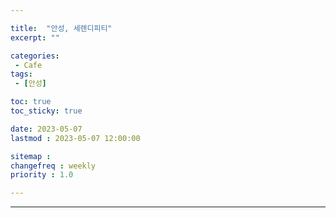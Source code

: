 ```yaml
---

title:  "안성, 세렌디피티"
excerpt: ""

categories:
 - Cafe
tags:
 - [안성]

toc: true
toc_sticky: true

date: 2023-05-07
lastmod : 2023-05-07 12:00:00

sitemap :
changefreq : weekly
priority : 1.0

---
```

---

###